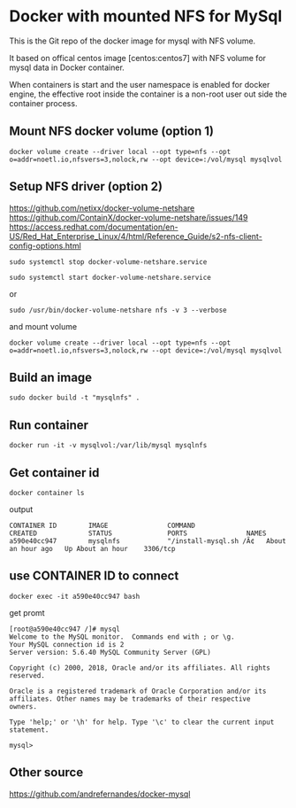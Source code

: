# Docker with mounted NFS for MySql

This is the Git repo of the docker image for mysql with NFS volume.

It based on offical centos image [centos:centos7] with NFS volume for mysql data in Docker container.

When containers is start and the user namespace is enabled for docker engine, the effective root inside the container is a non-root user out side the container process.


## Mount NFS docker volume (option 1)

`docker volume create --driver local --opt type=nfs --opt o=addr=noetl.io,nfsvers=3,nolock,rw --opt device=:/vol/mysql mysqlvol`

## Setup NFS driver (option 2)

https://github.com/netixx/docker-volume-netshare
https://github.com/ContainX/docker-volume-netshare/issues/149
https://access.redhat.com/documentation/en-US/Red_Hat_Enterprise_Linux/4/html/Reference_Guide/s2-nfs-client-config-options.html


`sudo systemctl stop docker-volume-netshare.service`

`sudo systemctl start docker-volume-netshare.service`

or

`sudo /usr/bin/docker-volume-netshare nfs -v 3 --verbose`

and mount volume

`docker volume create --driver local --opt type=nfs --opt o=addr=noetl.io,nfsvers=3,nolock,rw --opt device=:/vol/mysql mysqlvol`

## Build an image

`sudo docker build -t "mysqlnfs" .`

## Run container

`docker run -it -v mysqlvol:/var/lib/mysql mysqlnfs`

## Get container id

`docker container ls`

output

```
CONTAINER ID        IMAGE               COMMAND                  CREATED             STATUS              PORTS               NAMES
a590e40cc947        mysqlnfs            "/install-mysql.sh /Ã¢   About an hour ago   Up About an hour    3306/tcp
```

## use CONTAINER ID to connect

`docker exec -it a590e40cc947 bash`

get promt

```
[root@a590e40cc947 /]# mysql
Welcome to the MySQL monitor.  Commands end with ; or \g.
Your MySQL connection id is 2
Server version: 5.6.40 MySQL Community Server (GPL)

Copyright (c) 2000, 2018, Oracle and/or its affiliates. All rights reserved.

Oracle is a registered trademark of Oracle Corporation and/or its
affiliates. Other names may be trademarks of their respective
owners.

Type 'help;' or '\h' for help. Type '\c' to clear the current input statement.

mysql>
```

## Other source
https://github.com/andrefernandes/docker-mysql
